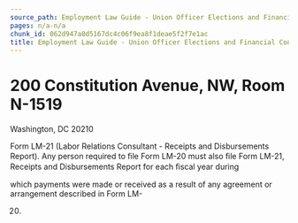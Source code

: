 ```yaml
---
source_path: Employment Law Guide - Union Officer Elections and Financial Controls.md
pages: n/a-n/a
chunk_id: 062d947a8d5167dc4c06f9ea8f1deae5f2f7e1ac
title: Employment Law Guide - Union Officer Elections and Financial Controls
---
```

# 200 Constitution Avenue, NW, Room N-1519

Washington, DC 20210

Form LM-21 (Labor Relations Consultant - Receipts and Disbursements Report). Any person required to ﬁle Form LM-20 must also ﬁle Form LM-21, Receipts and Disbursements Report for each ﬁscal year during

which payments were made or received as a result of any agreement or arrangement described in Form LM-

20.
